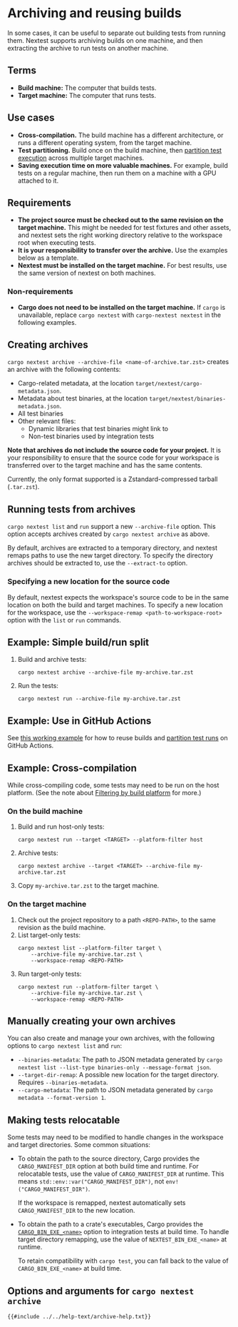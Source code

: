 # Archiving and reusing builds

In some cases, it can be useful to separate out building tests from running them. Nextest supports archiving builds on one machine, and then extracting the archive to run tests on another machine.

## Terms

- **Build machine:** The computer that builds tests.
- **Target machine:** The computer that runs tests.

## Use cases

- **Cross-compilation.** The build machine has a different architecture, or runs a different operating system, from the target machine.
- **Test partitioning.** Build once on the build machine, then [partition test execution](partitioning.md) across multiple target machines.
- **Saving execution time on more valuable machines.** For example, build tests on a regular machine, then run them on a machine with a GPU attached to it.

## Requirements

- **The project source must be checked out to the same revision on the target machine.** This might be needed for test fixtures and other assets, and nextest sets the right working directory relative to the workspace root when executing tests.
- **It is your responsibility to transfer over the archive.** Use the examples below as a template.
- **Nextest must be installed on the target machine.** For best results, use the same version of nextest on both machines.

### Non-requirements

- **Cargo does not need to be installed on the target machine.** If `cargo` is unavailable, replace `cargo nextest` with `cargo-nextest nextest` in the following examples.

## Creating archives

`cargo nextest archive --archive-file <name-of-archive.tar.zst>` creates an archive with the following contents:
* Cargo-related metadata, at the location `target/nextest/cargo-metadata.json`.
* Metadata about test binaries, at the location `target/nextest/binaries-metadata.json`.
* All test binaries
* Other relevant files:
  * Dynamic libraries that test binaries might link to
  * Non-test binaries used by integration tests

**Note that archives do not include the source code for your project.** It is your responsibility to ensure that the source code for your workspace is transferred over to the target machine and has the same contents.

Currently, the only format supported is a Zstandard-compressed tarball (`.tar.zst`).

## Running tests from archives

`cargo nextest list` and `run` support a new `--archive-file` option. This option accepts archives created by `cargo nextest archive` as above.

By default, archives are extracted to a temporary directory, and nextest remaps paths to use the new
target directory. To specify the directory archives should be extracted to, use the `--extract-to`
option.

### Specifying a new location for the source code

By default, nextest expects the workspace's source code to be in the same location on both the build and target machines. To specify a new location for the workspace, use the `--workspace-remap <path-to-workspace-root>` option with the `list` or `run` commands.

## Example: Simple build/run split

1. Build and archive tests:
    ```
    cargo nextest archive --archive-file my-archive.tar.zst
    ```
2. Run the tests:
    ```
    cargo nextest run --archive-file my-archive.tar.zst
    ```

## Example: Use in GitHub Actions

See [this working example](https://github.com/nextest-rs/reuse-build-partition-example/blob/main/.github/workflows/ci.yml) for how to reuse builds and [partition test runs](partitioning.md) on GitHub Actions.

## Example: Cross-compilation

While cross-compiling code, some tests may need to be run on the host platform. (See the note about [Filtering by build platform](running.md#filtering-by-build-platform) for more.)

### On the build machine

1. Build and run host-only tests:
   ```
   cargo nextest run --target <TARGET> --platform-filter host
   ```
2. Archive tests:
    ```
    cargo nextest archive --target <TARGET> --archive-file my-archive.tar.zst
    ```
3. Copy `my-archive.tar.zst` to the target machine.

### On the target machine

1. Check out the project repository to a path `<REPO-PATH>`, to the same revision as the build machine.
2. List target-only tests:
    ```
    cargo nextest list --platform-filter target \
        --archive-file my-archive.tar.zst \
        --workspace-remap <REPO-PATH>
    ```
3. Run target-only tests:
    ```
    cargo nextest run --platform-filter target \
        --archive-file my-archive.tar.zst \
        --workspace-remap <REPO-PATH>
    ```

## Manually creating your own archives

You can also create and manage your own archives, with the following options to `cargo nextest list` and `run`:
* `--binaries-metadata`: The path to JSON metadata generated by `cargo nextest list --list-type binaries-only --message-format json`.
* `--target-dir-remap`: A possible new location for the target directory. Requires `--binaries-metadata`.
* `--cargo-metadata`: The path to JSON metadata generated by `cargo metadata --format-version 1`.

## Making tests relocatable

Some tests may need to be modified to handle changes in the workspace and target directories. Some common situations:
* To obtain the path to the source directory, Cargo provides the `CARGO_MANIFEST_DIR` option at both build time and runtime. For relocatable tests, use the value of `CARGO_MANIFEST_DIR` at runtime. This means `std::env::var("CARGO_MANIFEST_DIR")`, not `env!("CARGO_MANIFEST_DIR")`.

  If the workspace is remapped, nextest automatically sets `CARGO_MANIFEST_DIR` to the new location.

* To obtain the path to a crate's executables, Cargo provides the [`CARGO_BIN_EXE_<name>`] option to integration tests at build time. To handle target directory remapping, use the value of `NEXTEST_BIN_EXE_<name>` at runtime.

  To retain compatibility with `cargo test`, you can fall back to the value of `CARGO_BIN_EXE_<name>` at build time.

[`CARGO_BIN_EXE_<name>`]: https://doc.rust-lang.org/cargo/reference/environment-variables.html#environment-variables-cargo-sets-for-crates

## Options and arguments for `cargo nextest archive`

```
{{#include ../../help-text/archive-help.txt}}
```
